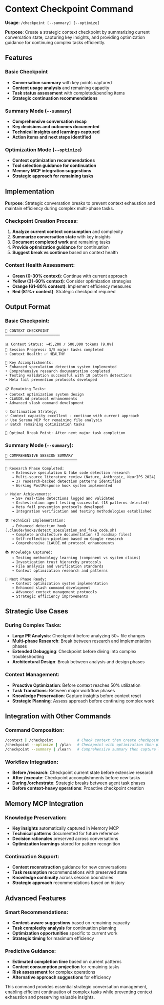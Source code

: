 # Context Checkpoint Command

**Usage**: `/checkpoint [--summary] [--optimize]`

**Purpose**: Create a strategic context checkpoint by summarizing current conversation state, capturing key insights, and providing optimization guidance for continuing complex tasks efficiently.

## Features

### Basic Checkpoint
- **Conversation summary** with key points captured
- **Context usage analysis** and remaining capacity
- **Task status assessment** with completed/pending items
- **Strategic continuation recommendations**

### Summary Mode (`--summary`)
- **Comprehensive conversation recap** 
- **Key decisions and outcomes documented**
- **Technical insights and learnings captured**
- **Action items and next steps identified**

### Optimization Mode (`--optimize`)
- **Context optimization recommendations**
- **Tool selection guidance for continuation**
- **Memory MCP integration suggestions**
- **Strategic approach for remaining tasks**

## Implementation

**Purpose**: Strategic conversation breaks to prevent context exhaustion and maintain efficiency during complex multi-phase tasks.

### Checkpoint Creation Process:
1. **Analyze current context consumption** and complexity
2. **Summarize conversation state** with key insights
3. **Document completed work** and remaining tasks
4. **Provide optimization guidance** for continuation
5. **Suggest break vs continue** based on context health

### Context Health Assessment:
- **Green (0-30% context)**: Continue with current approach
- **Yellow (31-60% context)**: Consider optimization strategies
- **Orange (61-80% context)**: Implement efficiency measures
- **Red (81%+ context)**: Strategic checkpoint required

## Output Format

### Basic Checkpoint:
```
📍 CONTEXT CHECKPOINT
━━━━━━━━━━━━━━━━━━━━━━━━━

📊 Context Status: ~45,200 / 500,000 tokens (9.0%)
🎯 Session Progress: 3/5 major tasks completed
⚡ Context Health: ✅ HEALTHY

🔑 Key Accomplishments:
• Enhanced speculation detection system implemented
• Comprehensive research documentation completed  
• Testing validation successful with 18 pattern detections
• Meta fail prevention protocols developed

📋 Remaining Tasks:
• Context optimization system design
• CLAUDE.md protocol enhancements
• Advanced slash command development

💡 Continuation Strategy:
✅ Context capacity excellent - continue with current approach
✅ Use Serena MCP for remaining file analysis
✅ Batch remaining optimization tasks

🎯 Optimal Break Point: After next major task completion
```

### Summary Mode (`--summary`):
```
📍 COMPREHENSIVE SESSION SUMMARY  
━━━━━━━━━━━━━━━━━━━━━━━━━━━━━━━━━

🔬 Research Phase Completed:
   → Extensive speculation & fake code detection research
   → Multi-source literature review (Nature, Anthropic, NeurIPS 2024)
   → 37 research-backed detection patterns identified
   → Working PostResponse hook system implemented

✅ Major Achievements:
   → 58+ real-time detections logged and validated
   → Orchestration agent testing successful (18 patterns detected)
   → Meta fail prevention protocols developed
   → Integration verification and testing methodologies established

🛠️ Technical Implementation:
   → Enhanced detection hook (.claude/hooks/detect_speculation_and_fake_code.sh)
   → Complete architecture documentation (3 roadmap files)
   → Self-reflection pipeline based on Google research
   → Comprehensive CLAUDE.md protocol enhancements

📚 Knowledge Captured:
   → Testing methodology learning (component vs system claims)
   → Investigation trust hierarchy protocols
   → File analysis and verification standards
   → Context optimization research and patterns

🎯 Next Phase Ready:
   → Context optimization system implementation
   → Enhanced slash command development
   → Advanced context management protocols
   → Strategic efficiency improvements
```

## Strategic Use Cases

### During Complex Tasks:
- **Large PR Analysis**: Checkpoint before analyzing 50+ file changes
- **Multi-phase Research**: Break between research and implementation phases
- **Extended Debugging**: Checkpoint before diving into complex troubleshooting
- **Architectural Design**: Break between analysis and design phases

### Context Management:
- **Proactive Optimization**: Before context reaches 50% utilization
- **Task Transitions**: Between major workflow phases
- **Knowledge Preservation**: Capture insights before context reset
- **Strategic Planning**: Assess approach before continuing complex work

## Integration with Other Commands

### Command Composition:
```bash
/context | /checkpoint           # Check context then create checkpoint
/checkpoint --optimize | /plan   # Checkpoint with optimization then plan
/checkpoint --summary | /learn   # Comprehensive summary then capture learning
```

### Workflow Integration:
- **Before /research**: Checkpoint current state before extensive research
- **After /execute**: Checkpoint accomplishments before new tasks  
- **During /orchestrate**: Strategic breaks between agent task phases
- **Before context-heavy operations**: Proactive checkpoint creation

## Memory MCP Integration

### Knowledge Preservation:
- **Key insights** automatically captured in Memory MCP
- **Technical patterns** documented for future reference
- **Decision rationales** preserved across conversations
- **Optimization learnings** stored for pattern recognition

### Continuation Support:
- **Context reconstruction** guidance for new conversations
- **Task resumption** recommendations with preserved state
- **Knowledge continuity** across session boundaries
- **Strategic approach** recommendations based on history

## Advanced Features

### Smart Recommendations:
- **Context-aware suggestions** based on remaining capacity
- **Task complexity analysis** for continuation planning  
- **Optimization opportunities** specific to current work
- **Strategic timing** for maximum efficiency

### Predictive Guidance:
- **Estimated completion time** based on current patterns
- **Context consumption projection** for remaining tasks
- **Risk assessment** for complex operations
- **Alternative approach suggestions** for efficiency

This command provides essential strategic conversation management, enabling efficient continuation of complex tasks while preventing context exhaustion and preserving valuable insights.